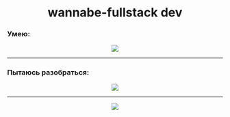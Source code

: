 <h1 align="center">wannabe-fullstack dev</h1>

### Умею:
<p align="center">
  <a href="https://skillicons.dev">
    <img src="https://skillicons.dev/icons?i=ts,react,nodejs,docker,python" />
  </a>
</p>
<hr />

### Пытаюсь разобраться:
<p align="center">
  <a href="https://skillicons.dev">
    <img src="https://skillicons.dev/icons?i=go,rabbitmq,kafka,k8s,vue,graphql,bun" />
  </a>
</p>
<hr />
<p align="center">
<img src="https://github-profile-summary-cards.vercel.app/api/cards/profile-details?username=tinarao&theme=solarized_dark" />
</p>
